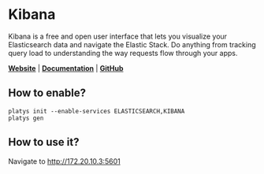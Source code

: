 # Kibana

Kibana is a free and open user interface that lets you visualize your Elasticsearch data and navigate the Elastic Stack. Do anything from tracking query load to understanding the way requests flow through your apps.

**[Website](https://www.elastic.co/kibana/)** | **[Documentation](https://www.elastic.co/guide/en/kibana/current/index.html)** | **[GitHub](https://github.com/elastic/kibana)**

## How to enable?

```
platys init --enable-services ELASTICSEARCH,KIBANA
platys gen
```

## How to use it?

Navigate to <http://172.20.10.3:5601>